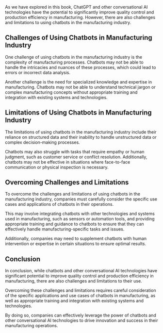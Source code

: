 

As we have explored in this book, ChatGPT and other conversational AI technologies have the potential to significantly improve quality control and production efficiency in manufacturing. However, there are also challenges and limitations to using chatbots in the manufacturing industry.

Challenges of Using Chatbots in Manufacturing Industry
------------------------------------------------------

One challenge of using chatbots in the manufacturing industry is the complexity of manufacturing processes. Chatbots may not be able to handle the intricacies and nuances of these processes, which could lead to errors or incorrect data analysis.

Another challenge is the need for specialized knowledge and expertise in manufacturing. Chatbots may not be able to understand technical jargon or complex manufacturing concepts without appropriate training and integration with existing systems and technologies.

Limitations of Using Chatbots in Manufacturing Industry
-------------------------------------------------------

The limitations of using chatbots in the manufacturing industry include their reliance on structured data and their inability to handle unstructured data or complex decision-making processes.

Chatbots may also struggle with tasks that require empathy or human judgment, such as customer service or conflict resolution. Additionally, chatbots may not be effective in situations where face-to-face communication or physical inspection is necessary.

Overcoming Challenges and Limitations
-------------------------------------

To overcome the challenges and limitations of using chatbots in the manufacturing industry, companies must carefully consider the specific use cases and applications of chatbots in their operations.

This may involve integrating chatbots with other technologies and systems used in manufacturing, such as sensors or automation tools, and providing appropriate training and guidance to chatbots to ensure that they can effectively handle manufacturing-specific tasks and issues.

Additionally, companies may need to supplement chatbots with human intervention or expertise in certain situations to ensure optimal results.

Conclusion
----------

In conclusion, while chatbots and other conversational AI technologies have significant potential to improve quality control and production efficiency in manufacturing, there are also challenges and limitations to their use.

Overcoming these challenges and limitations requires careful consideration of the specific applications and use cases of chatbots in manufacturing, as well as appropriate training and integration with existing systems and technologies.

By doing so, companies can effectively leverage the power of chatbots and other conversational AI technologies to drive innovation and success in their manufacturing operations.
